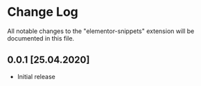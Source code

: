 # Change Log

All notable changes to the "elementor-snippets" extension will be documented in this file.

## 0.0.1 [25.04.2020]

- Initial release